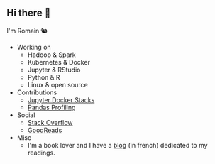## Hi there 👋

I'm Romain :chipmunk:

* Working on
  * Hadoop & Spark
  * Kubernetes & Docker
  * Jupyter & RStudio
  * Python & R
  * Linux & open source
* Contributions
  * [Jupyter Docker Stacks](https://github.com/jupyter/docker-stacks)
  * [Pandas Profiling](https://github.com/pandas-profiling/pandas-profiling)
* Social
  * [Stack Overflow](https://stackoverflow.com/users/4413446/romain)
  * [GoodReads](https://www.goodreads.com/user/show/3079764-romain)
* Misc
  * I'm a book lover and I have a [blog](https://aubonroman.com) (in french) dedicated to my readings.
